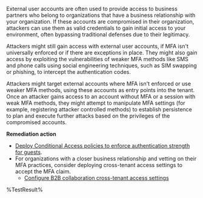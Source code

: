 External user accounts are often used to provide access to business partners who belong to organizations that have a business relationship with your organization. If these accounts are compromised in their organization, attackers can use them as valid credentials to gain initial access to your environment, often bypassing traditional defenses due to their legitimacy.

Attackers might still gain access with external user accounts, if MFA isn't universally enforced or if there are exceptions in place. They might also gain access by exploiting the vulnerabilities of weaker MFA methods like SMS and phone calls using social engineering techniques, such as SIM swapping or phishing, to intercept the authentication codes.

Attackers might target external accounts where MFA isn't enforced or use weaker MFA methods, using these accounts as entry points into the tenant. Once an attacker gains access to an account without MFA or a session with weak MFA methods, they might attempt to manipulate MFA settings (for example, registering attacker controlled methods) to establish persistence to plan and execute further attacks based on the privileges of the compromised accounts.

**Remediation action**

- [Deploy Conditional Access policies to enforce authentication strength for guests](https://learn.microsoft.com/entra/identity/conditional-access/policy-guests-mfa-strength).
- For organizations with a closer business relationship and vetting on their MFA practices, consider deploying cross-tenant access settings to accept the MFA claim.
   - [Configure B2B collaboration cross-tenant access settings](https://learn.microsoft.com/entra/external-id/cross-tenant-access-settings-b2b-collaboration#to-change-inbound-trust-settings-for-mfa-and-device-claims)
<!--- Results --->
%TestResult%


